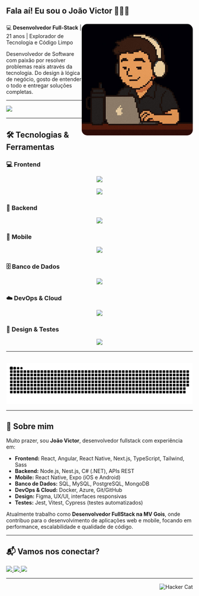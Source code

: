 <h2 align="left">Fala aí! Eu sou o João Victor 🧑🏻‍💻</h2>

###

<img align="right" style="border-radius:15px;" height="300" src="./assets/pixel-joao.jpeg" />

💻 **Desenvolvedor Full-Stack** | 21 anos | Explorador de Tecnologia e Código Limpo

Desenvolvedor de Software com paixão por resolver problemas reais através da tecnologia. Do design à lógica de negócio, gosto de entender o todo e entregar soluções completas.

---

<div align="left">
  <img src="https://github-readme-stats.vercel.app/api/top-langs/?username=espindolajv&layout=compact&theme=radical" width="45%" />
</div>

---

## 🛠️ Tecnologias & Ferramentas

### 💻 **Frontend**
<p align="center">
  <a href="https://skillicons.dev">
    <img src="https://skillicons.dev/icons?i=js,ts,react,angular,nextjs" />
  </a>
</p>
<p align="center">
  <a href="https://skillicons.dev">
    <img src="https://skillicons.dev/icons?i=html,css,sass,tailwind,vite" />
  </a>
</p>

### 🔧 **Backend**
<p align="center">
  <a href="https://skillicons.dev">
    <img src="https://skillicons.dev/icons?i=nodejs,nestjs,express,cs,dotnet" />
  </a>
</p>

### 📱 **Mobile**
<p align="center">
  <a href="https://skillicons.dev">
    <img src="https://skillicons.dev/icons?i=react,expo,androidstudio" />
  </a>
</p>

### 🗄️ **Banco de Dados**
<p align="center">
  <a href="https://skillicons.dev">
    <img src="https://skillicons.dev/icons?i=mysql,postgres,mongodb,redis,sqlite" />
  </a>
</p>

### ☁️ **DevOps & Cloud**
<p align="center">
  <a href="https://skillicons.dev">
    <img src="https://skillicons.dev/icons?i=docker,git,github,azure,linux" />
  </a>
</p>

### 🎨 **Design & Testes**
<p align="center">
  <a href="https://skillicons.dev">
    <img src="https://skillicons.dev/icons?i=figma,jest,cypress,postman,vscode" />
  </a>
</p>

---

<br clear="both">

<img src="https://raw.githubusercontent.com/wellingtoncorreia/wellingtoncorreia/output/snake.svg" alt="Snake animation" />

---

## 🧩 Sobre mim

Muito prazer, sou **João Victor**, desenvolvedor fullstack com experiência em:

- **Frontend:** React, Angular, React Native, Next.js, TypeScript, Tailwind, Sass
- **Backend:** Node.js, Nest.js, C# (.NET), APIs REST
- **Mobile:** React Native, Expo (iOS e Android)
- **Banco de Dados:** SQL, MySQL, PostgreSQL, MongoDB
- **DevOps & Cloud:** Docker, Azure, Git/GitHub
- **Design:** Figma, UX/UI, interfaces responsivas
- **Testes:** Jest, Vitest, Cypress (testes automatizados)

Atualmente trabalho como **Desenvolvedor FullStack na MV Gois**, onde contribuo para o desenvolvimento de aplicações web e mobile, focando em performance, escalabilidade e qualidade de código.

---

## 📬 Vamos nos conectar?

<p align="left">
  <a href="https://www.linkedin.com/in/joaoespmacedo/" target="_blank">
    <img src="https://img.shields.io/badge/LinkedIn-0A66C2?style=for-the-badge&logo=linkedin&logoColor=white" />
  </a>
  <a href="mailto:joao.espmacedo@gmail.com">
    <img src="https://img.shields.io/badge/Gmail-EA4335?style=for-the-badge&logo=gmail&logoColor=white" />
  </a>
  <a href="https://joaomacedo.vercel.app" target="_blank">
    <img src="https://img.shields.io/badge/Portfólio-000000?style=for-the-badge&logo=vercel&logoColor=white" />
  </a>
</p>

---

<div align="right">
  <img src="https://media1.tenor.com/m/PLIr_VkF6ywAAAAC/ghostedvpn-hacker-cat.gif" alt="Hacker Cat" width="120" />
</div>

